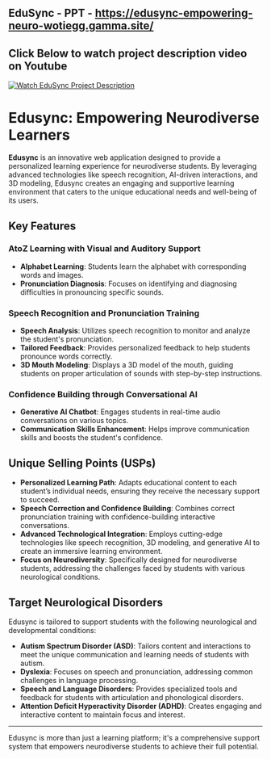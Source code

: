 ## EduSync - PPT - https://edusync-empowering-neuro-wotiegg.gamma.site/
## Click Below to watch project description video on Youtube
[![Watch EduSync Project Description](https://img.youtube.com/vi/72UDGyiy9Kg/0.jpg)](https://www.youtube.com/watch?v=72UDGyiy9Kg)

# Edusync: Empowering Neurodiverse Learners

**Edusync** is an innovative web application designed to provide a personalized learning experience for neurodiverse students. By leveraging advanced technologies like speech recognition, AI-driven interactions, and 3D modeling, Edusync creates an engaging and supportive learning environment that caters to the unique educational needs and well-being of its users.

## Key Features

### AtoZ Learning with Visual and Auditory Support
- **Alphabet Learning**: Students learn the alphabet with corresponding words and images.
- **Pronunciation Diagnosis**: Focuses on identifying and diagnosing difficulties in pronouncing specific sounds.

### Speech Recognition and Pronunciation Training
- **Speech Analysis**: Utilizes speech recognition to monitor and analyze the student's pronunciation.
- **Tailored Feedback**: Provides personalized feedback to help students pronounce words correctly.
- **3D Mouth Modeling**: Displays a 3D model of the mouth, guiding students on proper articulation of sounds with step-by-step instructions.

### Confidence Building through Conversational AI
- **Generative AI Chatbot**: Engages students in real-time audio conversations on various topics.
- **Communication Skills Enhancement**: Helps improve communication skills and boosts the student's confidence.

## Unique Selling Points (USPs)
- **Personalized Learning Path**: Adapts educational content to each student’s individual needs, ensuring they receive the necessary support to succeed.
- **Speech Correction and Confidence Building**: Combines correct pronunciation training with confidence-building interactive conversations.
- **Advanced Technological Integration**: Employs cutting-edge technologies like speech recognition, 3D modeling, and generative AI to create an immersive learning environment.
- **Focus on Neurodiversity**: Specifically designed for neurodiverse students, addressing the challenges faced by students with various neurological conditions.

## Target Neurological Disorders

Edusync is tailored to support students with the following neurological and developmental conditions:

- **Autism Spectrum Disorder (ASD)**: Tailors content and interactions to meet the unique communication and learning needs of students with autism.
- **Dyslexia**: Focuses on speech and pronunciation, addressing common challenges in language processing.
- **Speech and Language Disorders**: Provides specialized tools and feedback for students with articulation and phonological disorders.
- **Attention Deficit Hyperactivity Disorder (ADHD)**: Creates engaging and interactive content to maintain focus and interest.

---

Edusync is more than just a learning platform; it's a comprehensive support system that empowers neurodiverse students to achieve their full potential.

